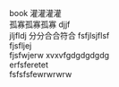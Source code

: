 book
灌灌灌灌  
孤寡孤寡孤寡
djjf  
jljfldj 
分分合合符合
fsfjlsjflsf  
fjsfljej  
fjsfwjerw
xvxvfgdgdgdgdg  
erfsferetet  
fsfsfsfewrwrwrw
